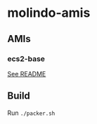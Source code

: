 # molindo-amis

## AMIs

### ecs2-base

[See README](ecs2-base/README.md)

## Build

Run `./packer.sh`
